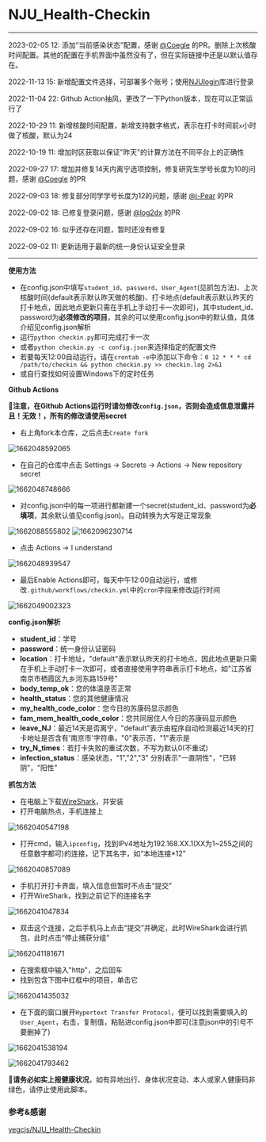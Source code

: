 # NJU_Health-Checkin

---
2023-02-05 12: 添加“当前感染状态”配置，感谢 [@Coegle](https://github.com/Coegle) 的PR。删除上次核酸时间配置。其他的配置在手机界面中虽然没有了，但在实际链接中还是以默认值存在。

2022-11-13 15: 新增配置文件选择，可部署多个账号；使用[NJUlogin](https://github.com/Do1e/NJUlogin)库进行登录

2022-11-04 22: Github Action抽风，更改了一下Python版本，现在可以正常运行了

2022-10-29 11: 新增核酸时间配置，新增支持数字格式，表示在打卡时间前`x`小时做了核酸，默认为24

2022-10-19 11: 增加时区获取以保证"昨天"的计算方法在不同平台上的正确性

2022-09-27 17: 增加并修复14天内离宁选项控制，修复研究生学号长度为10的问题，感谢 [@Coegle](https://github.com/Coegle) 的PR

2022-09-03 18: 修复部分同学学号长度为12的问题，感谢 [@i-Pear](https://github.com/i-Pear) 的PR

2022-09-02 18: 已修复登录问题，感谢 [@log2dx](https://github.com/log2dx) 的PR

2022-09-02 16: 似乎还存在问题，暂时还没有修复

2022-09-02 11: 更新适用于最新的统一身份认证安全登录

---

**使用方法**

* 在config.json中填写`student_id`、`password`、`User_Agent`(见抓包方法)、上次核酸时间(default表示默认昨天做的核酸)、打卡地点(default表示默认昨天的打卡地点，因此地点更新只需在手机上手动打卡一次即可)，其中student_id、password为**必须修改的项目**，其余的可以使用config.json中的默认值，具体介绍见config.json解析
* 运行`python checkin.py`即可完成打卡一次
* 或者`python checkin.py -c config.json`来选择指定的配置文件
* 若要每天12:00自动运行，请在`crontab -e`中添加以下命令：`0 12 * * * cd /path/to/checkin && python checkin.py >> checkin.log 2>&1`
* 或自行查找如何设置Windows下的定时任务

**Github Actions**

:rotating_light:**注意，在Github Actions运行时请勿修改`config.json`，否则会造成信息泄露并且！无效！，所有的修改请使用secret**

* 右上角fork本仓库，之后点击`Create fork`

![1662048592065](image/README/1662048592065.png)

* 在自己的仓库中点击 Settings -> Secrets -> Actions -> New repository secret

![1662048748666](image/README/1662048748666.png)

* 对config.json中的每一项进行都新建一个secret(student_id、password为**必填项**，其余默认值见config.json)。自动转换为大写是正常现象

![1662088555802](image/README/1662088555802.png)
![1662096230714](image/README/1662096230714.png)

* 点击 Actions -> I understand

![1662048939547](image/README/1662048939547.png)

* 最后Enable Actions即可，每天中午12:00自动运行，或修改`.github/workflows/checkin.yml`中的`cron`字段来修改运行时间

![1662049002323](image/README/1662049002323.png)

**config.json解析**

* **student_id**：学号
* **password**：统一身份认证密码
* **location**：打卡地址，"default"表示默认昨天的打卡地点，因此地点更新只需在手机上手动打卡一次即可，或者直接使用字符串表示打卡地点，如"江苏省南京市栖霞区九乡河东路159号"
* **body_temp_ok**：您的体温是否正常
* **health_status**：您的其他健康情况
* **my_health_code_color**：您今日的苏康码显示颜色
* **fam_mem_health_code_color**：您共同居住人今日的苏康码显示颜色
* **leave_NJ**：最近14天是否离宁，"default"表示由程序自动检测最近14天的打卡地址是否含有'南京市'字符串，"0"表示否，"1"表示是
* **try_N_times**：若打卡失败的重试次数，不写为默认0(不重试)
* **infection_status**：感染状态，"1","2","3" 分别表示"一直阴性"，"已转阴"，"阳性"

**抓包方法**

* 在电脑上下载[WireShark](https://www.wireshark.org/#download)，并安装
* 打开电脑热点，手机连接上

![1662040547198](image/README/1662040547198.png)

* 打开cmd，输入`ipconfig`，找到IPv4地址为192.168.XX.1(XX为1~255之间的任意数字都可)的连接，记下其名字，如“本地连接\*12”

![1662040857089](image/README/1662040857089.png)

* 手机打开打卡界面，填入信息但暂时不点击“提交”
* 打开WireShark，找到之前记下的连接名字

![1662041047834](image/README/1662041047834.png)

* 双击这个连接，之后手机马上点击“提交”并确定，此时WireShark会进行抓包，此时点击“停止捕获分组”

![1662041181671](image/README/1662041181671.png)

* 在搜索框中输入"http"，之后回车
* 找到包含下图中红框中的项目，单击它

![1662041435032](image/README/1662041435032.png)

* 在下面的窗口展开`Hypertext Transfer Protocol`，便可以找到需要填入的`User_Agent`，右击，复制值，粘贴进config.json中即可(注意json中的引号不要删掉了)

![1662041538194](image/README/1662041538194.png)

![1662041793462](image/README/1662041793462.png)

:rotating_light:**请务必如实上报健康状况**，如有异地出行、身体状况变动、本人或家人健康码非绿色，请停止使用此脚本。

### 参考&感谢

[yegcjs/NJU_Health-Checkin](https://github.com/yegcjs/NJU_Health-Checkin)
